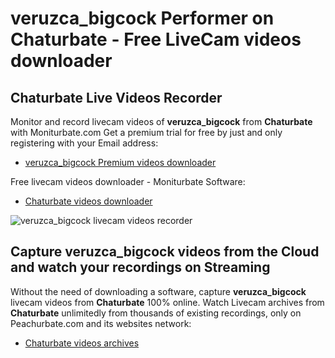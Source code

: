 # veruzca_bigcock Performer on Chaturbate - Free LiveCam videos downloader

## Chaturbate Live Videos Recorder

Monitor and record livecam videos of **veruzca_bigcock** from **Chaturbate** with Moniturbate.com
Get a premium trial for free by just and only registering with your Email address:
* [veruzca_bigcock Premium videos downloader](https://moniturbate.com/request-demo-licence-key.html)

Free livecam videos downloader - Moniturbate Software:
* [Chaturbate videos downloader](https://moniturbate.com/moniturbate-download-software.html)

![veruzca_bigcock livecam videos recorder](https://peachurnet.com/templates/moniturbate-software.png)


## Capture veruzca_bigcock videos from the Cloud and watch your recordings on Streaming

Without the need of downloading a software, capture **veruzca_bigcock** livecam videos from **Chaturbate** 100% online.
Watch Livecam archives from **Chaturbate** unlimitedly from thousands of existing recordings, only on Peachurbate.com and its websites network:
* [Chaturbate videos archives](https://peachurnet.com/)